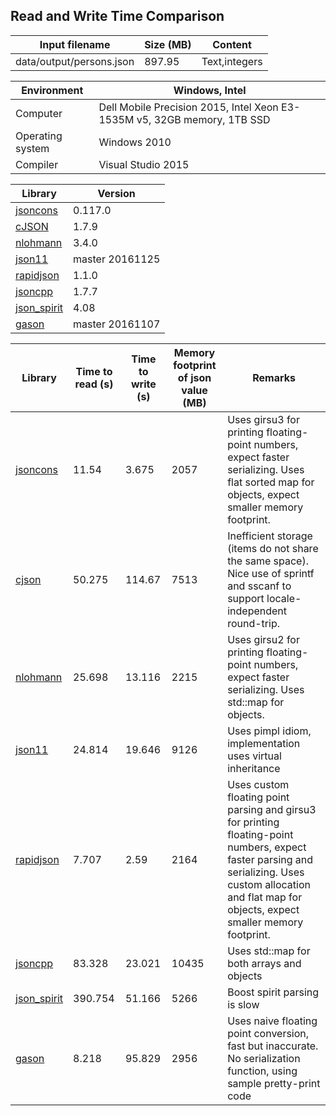 
## Read and Write Time Comparison


Input filename|Size (MB)|Content
---|---|---
data/output/persons.json|897.95|Text,integers

Environment|Windows, Intel
---|---
Computer|Dell Mobile Precision 2015, Intel Xeon E3-1535M v5, 32GB memory, 1TB SSD
Operating system|Windows 2010
Compiler|Visual Studio 2015

Library|Version
---|---
[jsoncons](https://github.com/danielaparker/jsoncons)|0.117.0
[cJSON](https://github.com/DaveGamble/cJSON)|1.7.9
[nlohmann](https://github.com/nlohmann/json)|3.4.0
[json11](https://github.com/dropbox/json11)|master 20161125
[rapidjson](https://github.com/miloyip/rapidjson)|1.1.0
[jsoncpp](https://github.com/open-source-parsers/jsoncpp)|1.7.7
[json_spirit](http://www.codeproject.com/Articles/20027/JSON-Spirit-A-C-JSON-Parser-Generator-Implemented)|4.08
[gason](https://github.com/vivkin/gason)|master 20161107

Library|Time to read (s)|Time to write (s)|Memory footprint of json value (MB)|Remarks
---|---|---|---|---
[jsoncons](https://github.com/danielaparker/jsoncons)|11.54|3.675|2057|Uses girsu3 for printing floating-point numbers, expect faster serializing. Uses flat sorted map for objects, expect smaller memory footprint.
[cjson](https://github.com/DaveGamble/cJSON)|50.275|114.67|7513|Inefficient storage (items do not share the same space). Nice use of sprintf and sscanf to support locale-independent round-trip.
[nlohmann](https://github.com/nlohmann/json)|25.698|13.116|2215|Uses girsu2 for printing floating-point numbers, expect faster serializing. Uses std::map for objects.
[json11](https://github.com/dropbox/json11)|24.814|19.646|9126|Uses pimpl idiom, implementation uses virtual inheritance
[rapidjson](https://github.com/miloyip/rapidjson)|7.707|2.59|2164|Uses custom floating point parsing and girsu3 for printing floating-point numbers, expect faster parsing and serializing. Uses custom allocation and flat map for objects, expect smaller memory footprint.
[jsoncpp](https://github.com/open-source-parsers/jsoncpp)|83.328|23.021|10435|Uses std::map for both arrays and objects
[json_spirit](http://www.codeproject.com/Articles/20027/JSON-Spirit-A-C-JSON-Parser-Generator-Implemented)|390.754|51.166|5266|Boost spirit parsing is slow
[gason](https://github.com/vivkin/gason)|8.218|95.829|2956|Uses naive floating point conversion, fast but inaccurate. No serialization function, using sample pretty-print code

